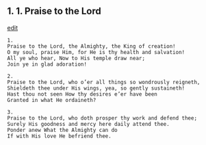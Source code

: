 
## 1.  1. Praise to the Lord
[edit](https://docs.google.com/document/d/1D96HIyObjtNekfi3ovGr2br_5ZitUimv/edit?mode=html)






    1.
    Praise to the Lord, the Almighty, the King of creation!
    O my soul, praise Him, for He is thy health and salvation!
    All ye who hear, Now to His temple draw near;
    Join ye in glad adoration!

    2.
    Praise to the Lord, who o’er all things so wondrously reigneth,
    Shieldeth thee under His wings, yea, so gently sustaineth!
    Hast thou not seen How thy desires e’er have been
    Granted in what He ordaineth?

    3.
    Praise to the Lord, who doth prosper thy work and defend thee;
    Surely His goodness and mercy here daily attend thee.
    Ponder anew What the Almighty can do
    If with His love He befriend thee.
